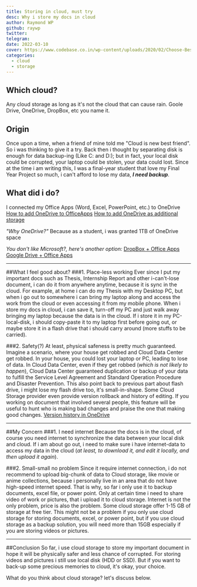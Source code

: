 ```yaml
---
title: Storing in cloud, must try 
desc: Why i store my docs in cloud
author: Raymond WP
github: raywp
twitter:
telegram:
date: 2022-03-10
cover: https://www.codebase.co.in/wp-content/uploads/2020/02/Choose-Best-Cloud-Storage-Provider-For-Your-Requirement.jpg
categories:
  - cloud
  - storage
---
```


## Which cloud?
Any cloud storage as long as it's not the cloud that can cause rain. Goole Drive, OneDrive, DropBox, etc you name it.

## Origin
Once upon a time, when a friend of mine told me "Cloud is new best friend". So i was thinking to give it a try. Back then i thought by separating disk is enough for data backup-ing (Like C: and D:); but in fact, your local disk could be corrupted, your laptop could be stolen, your data could lost. Since at the time i am writing this, I was a final-year student that love my Final Year Project so much, i can't afford to lose my data, **_I need backup_**.

## What did i do?
I connected my Office Apps (Word, Excel, PowerPoint, etc.) to OneDrive
[How to add OneDrive to OfficeApps](https://support.microsoft.com/en-us/office/how-to-add-onedrive-as-a-service-3ae78a39-c0de-4c86-8abc-ad519b6de44e)
[How to add OneDrive as additional storage](https://support.microsoft.com/en-us/office/sync-files-with-onedrive-files-on-demand-1ab17c60-af03-4c63-a24c-bb1e131f76c9)

_"Why OneDrive?"_
Because as a student, i was granted 1TB of OneDrive space

_You don't like Microsoft?, here's another option:_
[DropBox + Office Apps](https://help.dropbox.com/installs-integrations/third-party/adding-place-microsoft-office)
[Google Drive + Office Apps](https://www.coolcatteacher.com/how-to-add-google-drive-to-microsoft-word/)

***

##What I feel good about?
###1. Place-less working
Ever since I put my important docs such as Thesis, Internship Report and other i-can't-lose document, i can do it from anywhere anytime, because it is sync in the cloud.
For example, at home i can do my Thesis with my Desktop PC, but when i go out to somewhere i can bring my laptop along and access the work from the cloud or even accessing it from my mobile phone. 
When i store my docs in cloud, i can save it, turn-off my PC and just walk away bringing my laptop because the data is in the cloud.
If i store it in my PC-local-disk, i should copy-paste it to my laptop first before going out, or maybe store it in a flash drive that i should carry around (more stuffs to be carried).

###2. Safety(?)
At least, physical safeness is pretty much guaranteed.
Imagine a scenario, where your house get robbed and Cloud Data Center get robbed.
In your house, you could lost your laptop or PC, leading to lose of data.
In Cloud Data Center, even if they get robbed (_which is not likely to happen_), Cloud Data Center guaranteed duplication or backup of your data to fulfill the Service Level Agreement and Standard Operation Procedure and Disaster Prevention.
This also point back to previous part about flash drive, i might lose my flash drive too, it's small-in-shape.
Some Cloud Storage provider even provide version rollback and history of editing. If you working on document that involved several people, this feature will be useful to hunt who is making bad changes and praise the one that making good changes.
[Version history in OneDrive](https://support.microsoft.com/en-us/office/restore-a-previous-version-of-a-file-stored-in-onedrive-159cad6d-d76e-4981-88ef-de6e96c93893)

---

##My Concern
###1. I need internet
Because the docs is in the cloud, of course you need internet to synchronize the data between your local disk and cloud. If i am about go out, i need to make sure i have internet-data to access my data in the cloud (_at least, to download it, and edit it locally, and then upload it again_).

###2. Small-small no problem
Since it require internet connection, i do not recommend to upload big-chunk of data to Cloud storage, like movie or anime collections, because i personally live in an area that do not have high-speed internet speed. That is why, so far i only use it to backup documents, excel file, or power point. Only at certain time i need to share video of work or pictures, that i upload it to cloud storage.
Internet is not the only problem, price is also the problem. Some cloud storage offer 1-15 GB of storage at free tier. This might not be a problem if you only use cloud storage for storing documents, excel, or power point, but if you use cloud storage as a backup solution, you will need more than 15GB especially if you are storing videos or pictures.

---

##Conclusion
So far, i use cloud storage to store my important document in hope it will be physically safer and less chance of corrupted. For storing videos and pictures i still use local disk (HDD or SSD). But if you want to back-up some precious memories to cloud, it's okay, your choice.

What do you think about cloud storage? let's discuss below.
